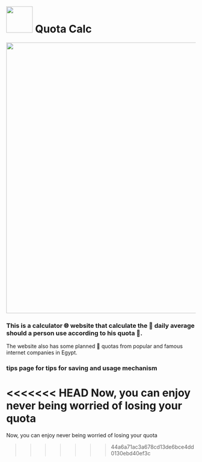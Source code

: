 # <img src="https://github.com/Amr1515/Internet-Average-use-calculator/blob/master/public\assets\icons/favicon.webp" width="70px"/> Quota Calc

<img src="https://github.com/Amr1515/Quota-Calc/blob/master/public\assets\icons/quotaCalcBannerPreview.webp" width="720px"/>

### This is a calculator 🌐 website that calculate the 🌄 daily average should a person use according to his quota 🔢.

The website also has some planned 📝 quotas from popular and famous
internet companies in Egypt.

### tips page for tips for saving and usage mechanism

<<<<<<< HEAD
Now, you can enjoy never being worried of losing your quota 
=======
Now, you can enjoy never being worried of losing your quota
>>>>>>> 44a6a71ac3a678cd13de6bce4dd0130ebd40ef3c
